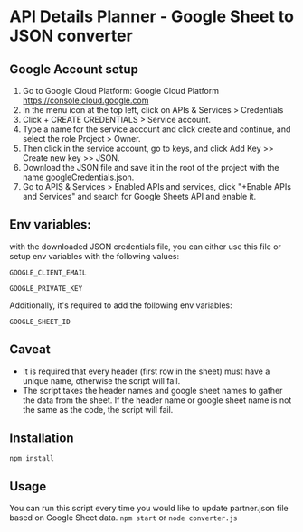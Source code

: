 # API Details Planner - Google Sheet to JSON converter

## Google Account setup

1. Go to Google Cloud Platform: 
Google Cloud Platform https://console.cloud.google.com
2. In the menu icon at the top left, click on APIs & Services > Credentials
3. Click + CREATE CREDENTIALS > Service account.
4. Type a name for the service account and click create and continue, and select the role Project > Owner.
5. Then click in the service account, go to keys, and click Add Key >> Create new key >> JSON.
6. Download the JSON file and save it in the root of the project with the name googleCredentials.json.
7. Go to APIS & Services > Enabled APIs and services, click "+Enable APIs and Services" and search for Google Sheets API and enable it.

## Env variables: 
with the downloaded JSON credentials file, you can either use this file or setup env variables with the following values:

```GOOGLE_CLIENT_EMAIL```

```GOOGLE_PRIVATE_KEY```

Additionally, it's required to add the following env variables:

```GOOGLE_SHEET_ID```

## Caveat

- It is required that every header (first row in the sheet) must have a unique name, otherwise the script will fail.
- The script takes the header names and google sheet names to gather the data from the sheet. If the header name or google sheet name is not the same as the code, the script will fail.

## Installation

```npm install```

## Usage

You can run this script every time you would like to update partner.json file based on Google Sheet data.
```npm start``` or ```node converter.js```


